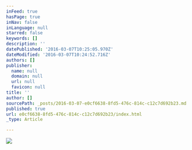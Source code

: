 ```yaml
---
inFeed: true
hasPage: true
inNav: false
inLanguage: null
starred: false
keywords: []
description: ''
datePublished: '2016-03-07T10:25:05.970Z'
dateModified: '2016-03-07T10:24:52.716Z'
authors: []
publisher:
  name: null
  domain: null
  url: null
  favicon: null
title: ''
author: []
sourcePath: _posts/2016-03-07-e0cf6638-8fd5-476c-814c-c12c7d692b23.md
published: true
url: e0cf6638-8fd5-476c-814c-c12c7d692b23/index.html
_type: Article

---
```

![](https://the-grid-user-content.s3-us-west-2.amazonaws.com/4f48bda2-408f-464b-8dca-8031b77f2a58.png)